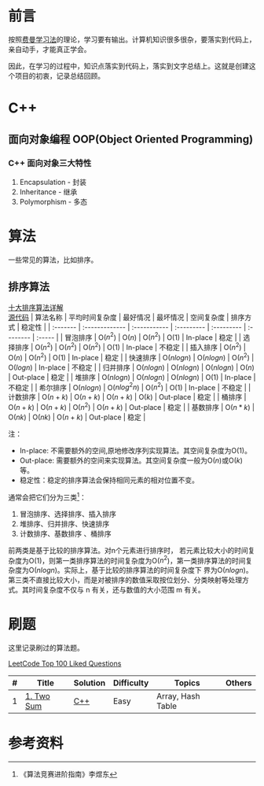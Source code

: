# 前言

按照[费曼学习法](methodology/Feynman_Technique.md)的理论，学习要有输出。计算机知识很多很杂，要落实到代码上，亲自动手，才能真正学会。

因此，在学习的过程中，知识点落实到代码上，落实到文字总结上。这就是创建这个项目的初衷，记录总结回顾。


# C++
## 面向对象编程 OOP(Object Oriented Programming)

### C++ 面向对象三大特性
1. Encapsulation - 封装 
2. Inheritance - 继承
3. Polymorphism - 多态


<!-- ### 虚函数

## 智能指针

## 右值引用，移动语义，完美转发 -->



# 算法
一些常见的算法，比如排序。

## 排序算法 
[十大排序算法详解](sort/sort.md)  
[源代码](sort/src)
| 算法名称 | 平均时间复杂度 | 最好情况     | 最坏情况   | 空间复杂度 | 排序方式  | 稳定性 |
| :------- | :------------- | :----------- | :--------- | :--------- | :-------- | :----- |
| 冒泡排序 | O($n^2$)       | O($n$)       | O($n^2$)   | O($1$)     | In-place  | 稳定   |
| 选择排序 | O($n^2$)       | O($n^2$)     | O($n^2$)   | O($1$)     | In-place  | 不稳定 |
| 插入排序 | O($n^2$)       | O($n$)       | O($n^2$)   | O($1$)     | In-place  | 稳定   |
| 快速排序 | O($nlogn$)     | O($nlogn$)   | O($n^2$)   | O($logn$)    | In-place  | 不稳定 |
| 归并排序 | O($nlogn$)     | O($nlogn$)   | O($nlogn$) | O($n$)     | Out-place | 稳定   |
| 堆排序   | O($nlogn$)     | O($nlogn$)   | O($nlogn$) | O($1$)     | In-place  | 不稳定 |
| 希尔排序 | O($nlogn$)     | O($nlog^2n$) | O($n^2$)   | O($1$)     | In-place  | 不稳定 |
| 计数排序 | O($n+k$)       | O($n+k$)     | O($n+k$)   | O($k$)     | Out-place | 稳定   |
| 桶排序   | O($n+k$)       | O($n+k$)     | O($n^2$)   | O($n+k$)   | Out-place | 稳定   |
| 基数排序 | O($n*k$)       | O($nk$)      | O($nk$)    | O($n+k$)   | Out-place | 稳定   |

注：
- In-place: 不需要额外的空间,原地修改序列实现算法。其空间复杂度为O($1$)。
- Out-place: 需要额外的空间来实现算法。其空间复杂度一般为O($n$)或O($k$)等。
- 稳定性：稳定的排序算法会保持相同元素的相对位置不变。

通常会把它们分为三类[^1]：
1. 冒泡排序、选择排序、插入排序
2. 堆排序、归并排序、快速排序
3. 计数排序、基数排序 、桶排序

前两类是基于比较的排序算法。对n个元素进行排序时， 若元素比较大小的时间复杂度为O($1$)，则第一类排序算法的时间复杂度为O($n^2$)，第一类排序算法的时间复杂度为O($nlogn$)。实际上，基于比较的排序算法的时间复杂度下 界为O($nlogn$)。  
第三类不直接比较大小，而是对被排序的数值采取按位划分、分类映射等处理方式。其时间复杂度不仅与 n 有关，还与数值的大小范围 m 有关。 



# 刷题
这里记录刷过的算法题。

[LeetCode Top 100 Liked Questions](https://leetcode.com/problem-list/top-100-liked-questions/)

| #   | Title                                                | Solution                        | Difficulty | Topics            | Others |
| --- | ---------------------------------------------------- | ------------------------------- | ---------- | ----------------- | ------ |
| 1   | [1. Two Sum](https://leetcode.com/problems/two-sum/) | [C++](./leetcode/array/lc1.cpp) | Easy       | Array, Hash Table |



# 参考资料
[^1]:<a id="ref1">《算法竞赛进阶指南》李煜东</a>

<!-- 1. 《算法笔记》 胡凡
2. *C++ Primer (5th Edition)*
3. *Effective Modern C++* -->

